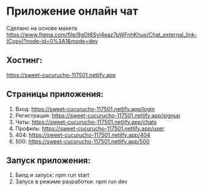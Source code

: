 # Приложение онлайн чат
Сделано на основе макета https://www.figma.com/file/9gOt6Syl4eaz7pWFnhKhuo/Chat_external_link-(Copy)?node-id=0%3A1&mode=dev

## Хостинг:
https://sweet-cucurucho-117501.netlify.app

## Страницы приложения:
1. Вход: https://sweet-cucurucho-117501.netlify.app/login
2. Регистрация: https://sweet-cucurucho-117501.netlify.app/signup
3. Чаты: https://sweet-cucurucho-117501.netlify.app/chats
4. Профиль: https://sweet-cucurucho-117501.netlify.app/user
5. 404: https://sweet-cucurucho-117501.netlify.app/404
6. 500: https://sweet-cucurucho-117501.netlify.app/500

## Запуск приложения:
1. Билд и запуск: npm run start
2. Запуск в режиме разработки: npm run dev

